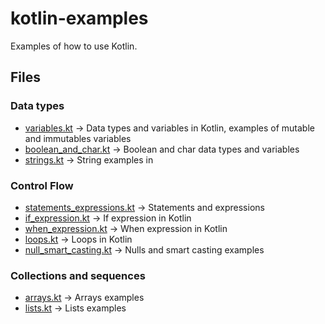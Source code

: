 # kotlin-examples

Examples of how to use Kotlin.

## Files

### Data types

- [variables.kt](src/main/kotlin/examples/variables.kt) -> Data types and variables in Kotlin, examples of mutable and 
  immutables variables
- [boolean_and_char.kt](src/main/kotlin/examples/boolean_and_char.kt) -> Boolean and char data types and variables
- [strings.kt](src/main/kotlin/examples/strings.kt) -> String examples in
  
### Control Flow

- [statements_expressions.kt](src/main/kotlin/examples/statements_expressions.kt) -> Statements and expressions
- [if_expression.kt](src/main/kotlin/examples/if_expression.kt) -> If expression in Kotlin
- [when_expression.kt](src/main/kotlin/examples/when_expression.kt) -> When expression in Kotlin
- [loops.kt](src/main/kotlin/examples/loops.kt) -> Loops in Kotlin
- [null_smart_casting.kt](src/main/kotlin/examples/null_smart_casting.kt) -> Nulls and smart casting examples

### Collections and sequences


- [arrays.kt](src/main/kotlin/examples/arrays.kt) -> Arrays examples
- [lists.kt](src/main/kotlin/examples/lists.kt) -> Lists examples